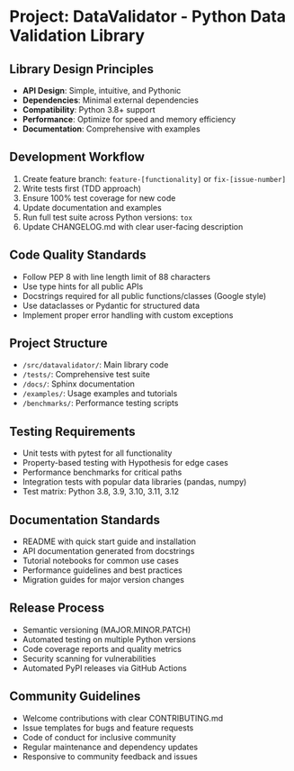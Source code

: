 # Project: DataValidator - Python Data Validation Library

## Library Design Principles
- **API Design**: Simple, intuitive, and Pythonic
- **Dependencies**: Minimal external dependencies
- **Compatibility**: Python 3.8+ support
- **Performance**: Optimize for speed and memory efficiency
- **Documentation**: Comprehensive with examples

## Development Workflow
1. Create feature branch: `feature-[functionality]` or `fix-[issue-number]`
2. Write tests first (TDD approach)
3. Ensure 100% test coverage for new code
4. Update documentation and examples
5. Run full test suite across Python versions: `tox`
6. Update CHANGELOG.md with clear user-facing description

## Code Quality Standards
- Follow PEP 8 with line length limit of 88 characters
- Use type hints for all public APIs
- Docstrings required for all public functions/classes (Google style)
- Use dataclasses or Pydantic for structured data
- Implement proper error handling with custom exceptions

## Project Structure
- `/src/datavalidator/`: Main library code
- `/tests/`: Comprehensive test suite
- `/docs/`: Sphinx documentation
- `/examples/`: Usage examples and tutorials
- `/benchmarks/`: Performance testing scripts

## Testing Requirements
- Unit tests with pytest for all functionality
- Property-based testing with Hypothesis for edge cases
- Performance benchmarks for critical paths
- Integration tests with popular data libraries (pandas, numpy)
- Test matrix: Python 3.8, 3.9, 3.10, 3.11, 3.12

## Documentation Standards
- README with quick start guide and installation
- API documentation generated from docstrings
- Tutorial notebooks for common use cases
- Performance guidelines and best practices
- Migration guides for major version changes

## Release Process
- Semantic versioning (MAJOR.MINOR.PATCH)
- Automated testing on multiple Python versions
- Code coverage reports and quality metrics
- Security scanning for vulnerabilities
- Automated PyPI releases via GitHub Actions

## Community Guidelines
- Welcome contributions with clear CONTRIBUTING.md
- Issue templates for bugs and feature requests
- Code of conduct for inclusive community
- Regular maintenance and dependency updates
- Responsive to community feedback and issues
